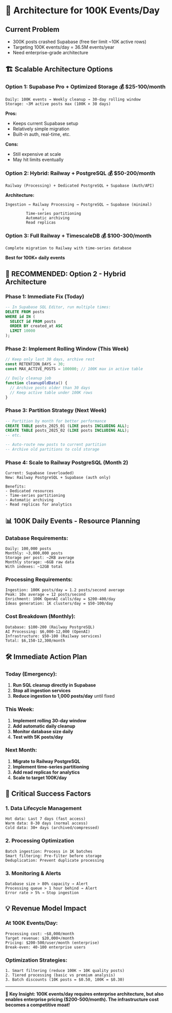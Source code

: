 # 🚀 Architecture for 100K Events/Day

## Current Problem
- 300K posts crashed Supabase (free tier limit ~10K active rows)
- Targeting 100K events/day = 36.5M events/year
- Need enterprise-grade architecture

## 🏗️ Scalable Architecture Options

### **Option 1: Supabase Pro + Optimized Storage** 💰 $25-100/month
```
Daily: 100K events → Weekly cleanup → 30-day rolling window
Storage: ~3M active posts max (100K × 30 days)
```

**Pros:**
- Keeps current Supabase setup
- Relatively simple migration
- Built-in auth, real-time, etc.

**Cons:**
- Still expensive at scale
- May hit limits eventually

### **Option 2: Hybrid: Railway + PostgreSQL** 💰 $50-200/month
```
Railway (Processing) + Dedicated PostgreSQL + Supabase (Auth/API)
```

**Architecture:**
```
Ingestion → Railway Processing → PostgreSQL → Supabase (minimal)
                ↓
         Time-series partitioning
         Automatic archiving
         Read replicas
```

### **Option 3: Full Railway + TimescaleDB** 💰 $100-300/month
```
Complete migration to Railway with time-series database
```

**Best for 100K+ daily events**

## 🎯 **RECOMMENDED: Option 2 - Hybrid Architecture**

### **Phase 1: Immediate Fix (Today)**
```sql
-- In Supabase SQL Editor, run multiple times:
DELETE FROM posts 
WHERE id IN (
  SELECT id FROM posts 
  ORDER BY created_at ASC 
  LIMIT 10000
);
```

### **Phase 2: Implement Rolling Window (This Week)**
```javascript
// Keep only last 30 days, archive rest
const RETENTION_DAYS = 30;
const MAX_ACTIVE_POSTS = 100000; // 100K max in active table

// Daily cleanup job
function cleanupOldData() {
  // Archive posts older than 30 days
  // Keep active table under 100K rows
}
```

### **Phase 3: Partition Strategy (Next Week)**
```sql
-- Partition by month for better performance
CREATE TABLE posts_2025_01 (LIKE posts INCLUDING ALL);
CREATE TABLE posts_2025_02 (LIKE posts INCLUDING ALL);
-- etc.

-- Auto-route new posts to current partition
-- Archive old partitions to cold storage
```

### **Phase 4: Scale to Railway PostgreSQL (Month 2)**
```
Current: Supabase (overloaded)
New: Railway PostgreSQL + Supabase (auth only)

Benefits:
- Dedicated resources
- Time-series partitioning  
- Automatic archiving
- Read replicas for analytics
```

## 📊 **100K Daily Events - Resource Planning**

### **Database Requirements:**
```
Daily: 100,000 posts
Monthly: ~3,000,000 posts  
Storage per post: ~2KB average
Monthly storage: ~6GB raw data
With indexes: ~12GB total
```

### **Processing Requirements:**
```
Ingestion: 100K posts/day = 1.2 posts/second average
Peak: 10x average = 12 posts/second
Enrichment: 100K OpenAI calls/day = $200-400/day
Ideas generation: 1K clusters/day = $50-100/day
```

### **Cost Breakdown (Monthly):**
```
Database: $100-200 (Railway PostgreSQL)
AI Processing: $6,000-12,000 (OpenAI)
Infrastructure: $50-100 (Railway services)
Total: $6,150-12,300/month
```

## 🛠️ **Immediate Action Plan**

### **Today (Emergency):**
1. **Run SQL cleanup directly in Supabase**
2. **Stop all ingestion services** 
3. **Reduce ingestion to 1,000 posts/day** until fixed

### **This Week:**
1. **Implement rolling 30-day window**
2. **Add automatic daily cleanup** 
3. **Monitor database size daily**
4. **Test with 5K posts/day**

### **Next Month:**
1. **Migrate to Railway PostgreSQL**
2. **Implement time-series partitioning**
3. **Add read replicas for analytics**
4. **Scale to target 100K/day**

## 🚨 **Critical Success Factors**

### **1. Data Lifecycle Management**
```
Hot data: Last 7 days (fast access)
Warm data: 8-30 days (normal access)  
Cold data: 30+ days (archived/compressed)
```

### **2. Processing Optimization**
```
Batch ingestion: Process in 1K batches
Smart filtering: Pre-filter before storage
Deduplication: Prevent duplicate processing
```

### **3. Monitoring & Alerts**
```
Database size > 80% capacity → Alert
Processing queue > 1 hour behind → Alert  
Error rate > 5% → Stop ingestion
```

## 💡 **Revenue Model Impact**

### **At 100K Events/Day:**
```
Processing cost: ~$8,000/month
Target revenue: $20,000+/month
Pricing: $200-500/user/month (enterprise)
Break-even: 40-100 enterprise users
```

### **Optimization Strategies:**
```
1. Smart filtering (reduce 100K → 10K quality posts)
2. Tiered processing (basic vs premium analysis)
3. Batch discounts (10K posts = $0.50, 100K = $0.30)
```

---

**🚀 Key Insight: 100K events/day requires enterprise architecture, but also enables enterprise pricing ($200-500/month). The infrastructure cost becomes a competitive moat!**